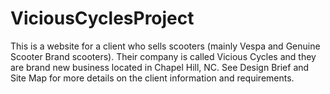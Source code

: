 # ViciousCyclesProject

This is a website for a client who sells scooters (mainly Vespa and Genuine Scooter Brand scooters). 
Their company is called Vicious Cycles and they are brand new business located in Chapel Hill, NC. 
See Design Brief and Site Map for more details on the client information and requirements.

